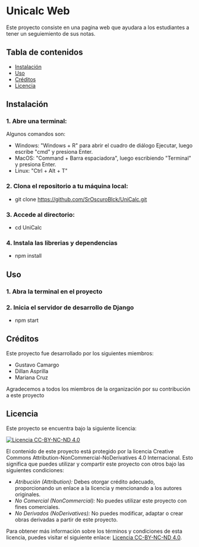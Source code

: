 # Unicalc Web
Este proyecto consiste en una pagina web que ayudara a los estudiantes a tener un seguiemiento de sus notas.

## Tabla de contenidos

- [Instalación](#instalación)
- [Uso](#uso)
- [Créditos](#créditos)
- [Licencia](#licencia)

## Instalación

### 1. Abre una terminal:
Algunos comandos son:
- Windows: "Windows + R" para abrir el cuadro de diálogo Ejecutar, luego escribe "cmd" y presiona Enter.
- MacOS: "Command + Barra espaciadora", luego escribiendo "Terminal" y presiona Enter.
- Linux: "Ctrl + Alt + T"
### 2. Clona el repositorio a tu máquina local: 
- git clone https://github.com/SrOscuroBlck/UniCalc.git
### 3. Accede al directorio:
- cd UniCalc  
### 4. Instala las librerias y dependencias
- npm install

## Uso

### 1. Abra la terminal en el proyecto
### 2. Inicia el servidor de desarrollo de Django
- npm start

## Créditos

Este proyecto fue desarrollado por los siguientes miembros:

- Gustavo Camargo
- Dillan Asprilla
- Mariana Cruz

Agradecemos a todos los miembros de la organización por su contribución a este proyecto

## Licencia

Este proyecto se encuentra bajo la siguiente licencia:

[![Licencia CC-BY-NC-ND 4.0](https://i.creativecommons.org/l/by-nc-nd/4.0/80x15.png)](http://creativecommons.org/licenses/by-nc-nd/4.0/deed.es)

El contenido de este proyecto está protegido por la licencia Creative Commons Attribution-NonCommercial-NoDerivatives 4.0 Internacional. Esto significa que puedes utilizar y compartir este proyecto con otros bajo las siguientes condiciones:

- *Atribución (Attribution):* Debes otorgar crédito adecuado, proporcionando un enlace a la licencia y mencionando a los autores originales.
- *No Comercial (NonCommercial):* No puedes utilizar este proyecto con fines comerciales.
- *No Derivados (NoDerivatives):* No puedes modificar, adaptar o crear obras derivadas a partir de este proyecto.

Para obtener más información sobre los términos y condiciones de esta licencia, puedes visitar el siguiente enlace: [Licencia CC-BY-NC-ND 4.0](http://creativecommons.org/licenses/by-nc-nd/4.0/deed.es).
